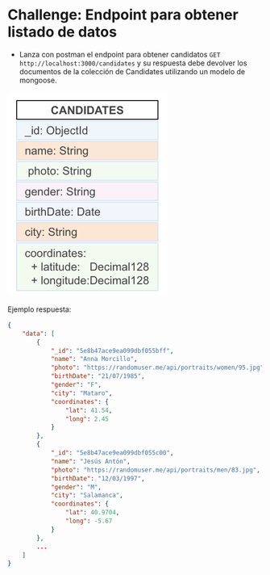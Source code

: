 # Challenge: Endpoint para obtener listado de datos

- Lanza con postman el endpoint para obtener candidatos `GET http://localhost:3000/candidates` y su respuesta debe devolver los documentos de la colección de Candidates utilizando un modelo de mongoose.

![alt text](images/modelo_datos.png)

Ejemplo respuesta:

```json
{
    "data": [
        {
            "_id": "5e8b47ace9ea099dbf055bff",
            "name": "Anna Morcillo",
            "photo": "https://randomuser.me/api/portraits/women/95.jpg",
            "birthDate": "21/07/1985",
            "gender": "F",
            "city": "Mataro",
            "coordinates": {
                "lat": 41.54,
                "long": 2.45
            }
        },
        {
            "_id": "5e8b47ace9ea099dbf055c00",
            "name": "Jesús Antón",
            "photo": "https://randomuser.me/api/portraits/men/83.jpg",
            "birthDate": "12/03/1997",
            "gender": "M",
            "city": "Salamanca",
            "coordinates": {
                "lat": 40.9704,
                "long": -5.67
            }
        },
        ...
    ]
}
```
